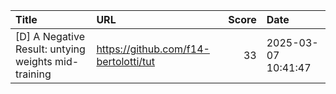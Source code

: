 | Title                                               | URL                                   |   Score | Date                |
|:----------------------------------------------------|:--------------------------------------|--------:|:--------------------|
| [D] A Negative Result: untying weights mid-training | https://github.com/f14-bertolotti/tut |      33 | 2025-03-07 10:41:47 |